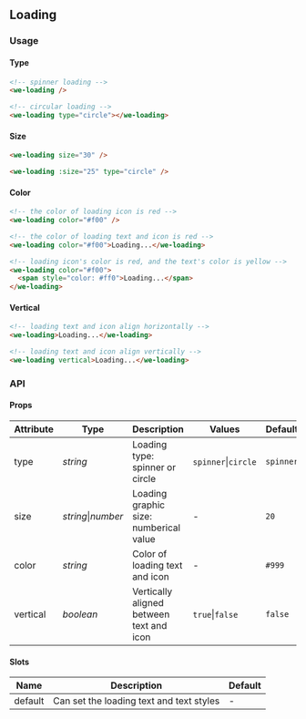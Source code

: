 ## Loading

### Usage

#### Type

```html
<!-- spinner loading -->
<we-loading />

<!-- circular loading -->
<we-loading type="circle"></we-loading>
```

#### Size

```html
<we-loading size="30" />

<we-loading :size="25" type="circle" />
```

#### Color

```html
<!-- the color of loading icon is red -->
<we-loading color="#f00" />

<!-- the color of loading text and icon is red -->
<we-loading color="#f00">Loading...</we-loading>

<!-- loading icon's color is red, and the text's color is yellow -->
<we-loading color="#f00">
  <span style="color: #ff0">Loading...</span>
</we-loading>
```

#### Vertical

```html
<!-- loading text and icon align horizontally -->
<we-loading>Loading...</we-loading>

<!-- loading text and icon align vertically -->
<we-loading vertical>Loading...</we-loading>
```

### API

#### Props

| Attribute | Type               | Description                              | Values              | Default   |
| --------- | ------------------ | ---------------------------------------- | ------------------- | --------- |
| type      | _string_           | Loading type: spinner or circle          | `spinner`\|`circle` | `spinner` |
| size      | _string_\|_number_ | Loading graphic size: numberical value   | -                   | `20`      |
| color     | _string_           | Color of loading text and icon           | -                   | `#999`    |
| vertical  | _boolean_          | Vertically aligned between text and icon | `true`\|`false`     | `false`   |

#### Slots

| Name    | Description                              | Default |
| ------- | ---------------------------------------- | ------- |
| default | Can set the loading text and text styles | -       |
